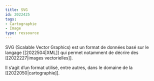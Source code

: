 ```yaml
---
title: SVG
id: 2022425
tags:
- Cartographie
- Image
type: ressource
---
```


SVG (Scalable Vector Graphics) est un format de données basé sur le langage [[2022504|XML]] qui permet notamment de décrire des [[2022227|images vectorielles]]. 

Il s’agit d’un format utilisé, entre autres, dans le domaine de la [[2022050|cartographie]].

